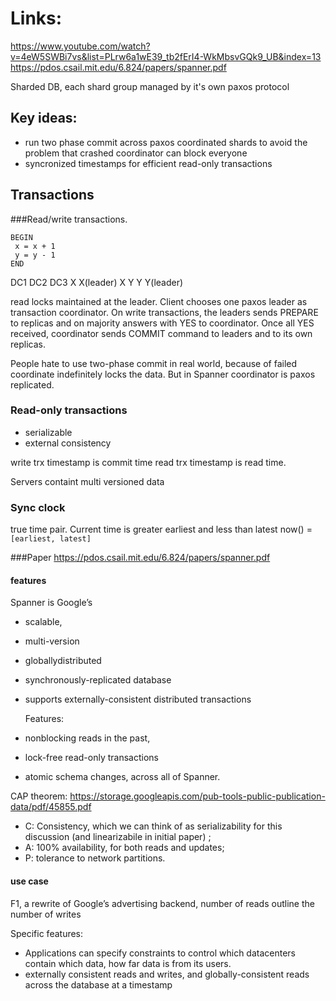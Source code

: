 # Links:
https://www.youtube.com/watch?v=4eW5SWBi7vs&list=PLrw6a1wE39_tb2fErI4-WkMbsvGQk9_UB&index=13
https://pdos.csail.mit.edu/6.824/papers/spanner.pdf

Sharded DB, each shard group managed by it's own paxos protocol

## Key ideas:
- run two phase commit across paxos coordinated shards to avoid the problem 
  that crashed coordinator can block everyone
- syncronized timestamps for efficient read-only  transactions
## Transactions
###Read/write transactions.

```
BEGIN
 x = x + 1
 y = y - 1
END
```

DC1  DC2          DC3
X    X(leader)    X
Y    Y            Y(leader) 


read locks maintained at the leader.
Client chooses one paxos leader as transaction coordinator.
On write transactions, the leaders sends PREPARE to replicas and on majority answers with YES
to coordinator.
Once all YES received, coordinator sends COMMIT command to leaders and to its own replicas.

People hate to use two-phase commit in real world, because of failed coordinate indefinitely 
locks the data. But in Spanner coordinator is paxos replicated.

### Read-only transactions
- serializable
- external consistency

write trx timestamp is commit time
read trx timestamp is read time.

Servers containt multi versioned data

### Sync clock
true time pair. Current time is greater earliest and less than latest
now() = `[earliest, latest]`



###Paper
https://pdos.csail.mit.edu/6.824/papers/spanner.pdf
#### features
Spanner is Google’s 
- scalable, 
- multi-version
- globallydistributed
- synchronously-replicated database
- supports externally-consistent distributed transactions

  Features:
- nonblocking reads in the past, 
- lock-free read-only transactions
- atomic schema changes, across all of Spanner.

CAP theorem:
https://storage.googleapis.com/pub-tools-public-publication-data/pdf/45855.pdf
 - C: Consistency, which we can think of as serializability for this discussion (and linearizabile in initial paper) ;
 - A: 100% availability, for both reads and updates;
 - P: tolerance to network partitions.
 
#### use case
F1, a rewrite of Google’s advertising backend, number of reads outline the number of writes

Specific features:
 - Applications can specify constraints to control which datacenters contain which data, how far data is from its users.
 - externally consistent reads and writes, and globally-consistent reads across the database at a timestamp 
 
 
